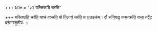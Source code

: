 +++
title = "०२ यस्तिष्ठति चरति"

+++
यस्तिष्ठ॑ति॒ चर॑ति॒ यश्च॑ वञ्चति॒ यो नि॒लायं॒ चर॑ति॒ यः प्र॒तङ्क॑म्। द्वौ सं॑नि॒षद्य॒ यन्म॒न्त्रये॑ते॒ राजा॒ तद्वे॑द॒ वरु॑णस्तृ॒तीयः॑ ॥